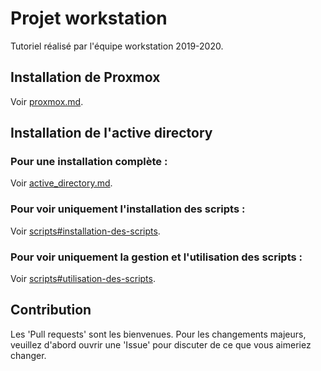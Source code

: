 # Projet workstation

Tutoriel réalisé par l'équipe workstation 2019-2020.

## Installation de Proxmox

Voir [proxmox.md](https://github.com/WarTey/workstation/blob/master/proxmox.md).

## Installation de l'active directory
### Pour une installation complète : 

Voir [active_directory.md](https://github.com/WarTey/workstation/blob/master/active_directory.md).

### Pour voir uniquement l'installation des scripts :
Voir [scripts#installation-des-scripts](https://github.com/WarTey/workstation/blob/master/active_directory.md#installation-des-scripts).
### Pour voir uniquement la gestion et l'utilisation des scripts :
Voir [scripts#utilisation-des-scripts](https://github.com/WarTey/workstation/blob/master/active_directory.md#utilisation-des-scripts).


## Contribution

Les 'Pull requests' sont les bienvenues. Pour les changements majeurs, veuillez d'abord ouvrir une 'Issue' pour discuter de ce que vous aimeriez changer.